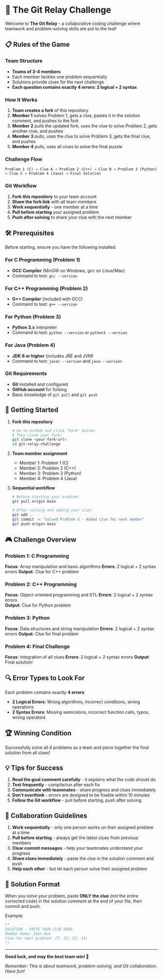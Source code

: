 # 🎯 The Git Relay Challenge

Welcome to **The Git Relay** - a collaborative coding challenge where teamwork and problem-solving skills are put to the test!

## 📋 Rules of the Game

### Team Structure

- **Teams of 3-4 members**
- Each member tackles one problem sequentially
- Solutions provide clues for the next challenge
- **Each question contains exactly 4 errors: 2 logical + 2 syntax**

### How It Works

1. **Team creates a fork** of this repository
2. **Member 1** solves Problem 1, gets a clue, pastes it in the solution comment, and pushes to the fork
3. **Member 2** pulls the updated fork, uses the clue to solve Problem 2, gets another clue, and pushes
4. **Member 3** pulls, uses the clue to solve Problem 3, gets the final clue, and pushes
5. **Member 4** pulls, uses all clues to solve the final puzzle

### Challenge Flow

```
Problem 1 (C) → Clue A → Problem 2 (C++) → Clue B → Problem 3 (Python) → Clue C → Problem 4 (Java) → Final Solution
```

### Git Workflow

1. **Fork this repository** to your team account
2. **Share the fork link** with all team members
3. **Work sequentially** - one member at a time
4. **Pull before starting** your assigned problem
5. **Push after solving** to share your clue with the next member

## 🛠️ Prerequisites

Before starting, ensure you have the following installed:

### For C Programming (Problem 1)

- **GCC Compiler** (MinGW on Windows, gcc on Linux/Mac)
- Command to test: `gcc --version`

### For C++ Programming (Problem 2)

- **G++ Compiler** (included with GCC)
- Command to test: `g++ --version`

### For Python (Problem 3)

- **Python 3.x** interpreter
- Command to test: `python --version` or `python3 --version`

### For Java (Problem 4)

- **JDK 8 or higher** (includes JRE and JVM)
- Command to test: `javac --version` and `java --version`

### Git Requirements

- **Git** installed and configured
- **GitHub account** for forking
- Basic knowledge of `git pull` and `git push`

## 🚀 Getting Started

1. **Fork this repository**

   ```bash
   # Go to GitHub and click "Fork" button
   # Then clone your fork:
   git clone <your-fork-url>
   cd git-relay-challenge
   ```

2. **Team member assignment**

   - Member 1: Problem 1 (C)
   - Member 2: Problem 2 (C++)
   - Member 3: Problem 3 (Python)
   - Member 4: Problem 4 (Java)

3. **Sequential workflow**

   ```bash
   # Before starting your problem:
   git pull origin main

   # After solving and adding your clue:
   git add .
   git commit -m "Solved Problem X - Added clue for next member"
   git push origin main
   ```

## 🎮 Challenge Overview

### Problem 1: C Programming 

**Focus**: Array manipulation and basic algorithms
**Errors**: 2 logical + 2 syntax errors
**Output**: Clue for C++ problem

### Problem 2: C++ Programming 

**Focus**: Object-oriented programming and STL
**Errors**: 2 logical + 2 syntax errors  
**Output**: Clue for Python problem

### Problem 3: Python 

**Focus**: Data structures and string manipulation
**Errors**: 2 logical + 2 syntax errors
**Output**: Clue for final problem

### Problem 4: Final Challenge 

**Focus**: Integration of all clues
**Errors**: 2 logical + 2 syntax errors
**Output**: Final solution!

## 🔍 Error Types to Look For

Each problem contains exactly **4 errors**:

- **2 Logical Errors**: Wrong algorithms, incorrect conditions, wrong operations
- **2 Syntax Errors**: Missing semicolons, incorrect function calls, typos, wrong operators

## 🏆 Winning Condition

Successfully solve all 4 problems as a team and piece together the final solution from all clues!

## 💡 Tips for Success

1. **Read the goal comment carefully** - it explains what the code should do
2. **Test frequently** - compile/run after each fix
3. **Communicate with teammates** - share progress and clues immediately
4. **Don't overthink** - errors are designed to be fixable within 10 minutes
5. **Follow the Git workflow** - pull before starting, push after solving

## 🤝 Collaboration Guidelines

1. **Work sequentially** - only one person works on their assigned problem at a time
2. **Pull before starting** - always get the latest clues from previous members
3. **Clear commit messages** - help your teammates understand your progress
4. **Share clues immediately** - paste the clue in the solution comment and push
5. **Help each other** - but let each person solve their assigned problem

## 📝 Solution Format

When you solve your problem, paste **ONLY the clue** (not the entire corrected code) in the solution comment at the end of your file, then commit and push.

Example:

```c
/*
SOLUTION - PASTE YOUR CLUE HERE:
Member Name: John Doe
Clue for next problem: [7, 15, 23, 31]
*/
```

---

**Good luck, and may the best team win! 🚀**

_Remember: This is about teamwork, problem-solving, and Git collaboration. Have fun!_
